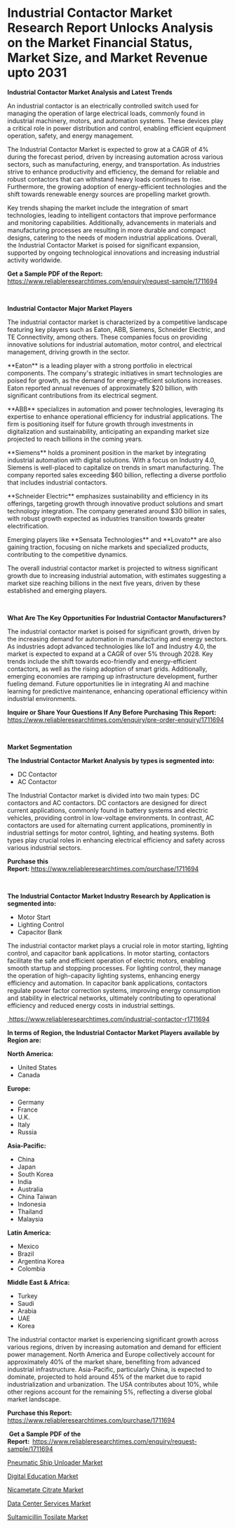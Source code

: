 <p><h1>Industrial Contactor Market Research Report Unlocks Analysis on the Market Financial Status, Market Size, and Market Revenue upto 2031</h1></p><p><strong>Industrial Contactor Market Analysis and Latest Trends</strong></p>
<p><p>An industrial contactor is an electrically controlled switch used for managing the operation of large electrical loads, commonly found in industrial machinery, motors, and automation systems. These devices play a critical role in power distribution and control, enabling efficient equipment operation, safety, and energy management.</p><p>The Industrial Contactor Market is expected to grow at a CAGR of 4% during the forecast period, driven by increasing automation across various sectors, such as manufacturing, energy, and transportation. As industries strive to enhance productivity and efficiency, the demand for reliable and robust contactors that can withstand heavy loads continues to rise. Furthermore, the growing adoption of energy-efficient technologies and the shift towards renewable energy sources are propelling market growth.</p><p>Key trends shaping the market include the integration of smart technologies, leading to intelligent contactors that improve performance and monitoring capabilities. Additionally, advancements in materials and manufacturing processes are resulting in more durable and compact designs, catering to the needs of modern industrial applications. Overall, the Industrial Contactor Market is poised for significant expansion, supported by ongoing technological innovations and increasing industrial activity worldwide.</p></p>
<p><strong>Get a Sample PDF of the Report:&nbsp;</strong> <a href="https://www.reliableresearchtimes.com/enquiry/request-sample/1711694?utm_campaign=1593&utm_medium=2&utm_source=Github&utm_content=ia&utm_term=22102024&utm_id=industrial-contactor">https://www.reliableresearchtimes.com/enquiry/request-sample/1711694</a></p>
<p>&nbsp;</p>
<p><strong>Industrial Contactor Major Market Players</strong></p>
<p><p>The industrial contactor market is characterized by a competitive landscape featuring key players such as Eaton, ABB, Siemens, Schneider Electric, and TE Connectivity, among others. These companies focus on providing innovative solutions for industrial automation, motor control, and electrical management, driving growth in the sector.</p><p>**Eaton** is a leading player with a strong portfolio in electrical components. The company's strategic initiatives in smart technologies are poised for growth, as the demand for energy-efficient solutions increases. Eaton reported annual revenues of approximately $20 billion, with significant contributions from its electrical segment.</p><p>**ABB** specializes in automation and power technologies, leveraging its expertise to enhance operational efficiency for industrial applications. The firm is positioning itself for future growth through investments in digitalization and sustainability, anticipating an expanding market size projected to reach billions in the coming years.</p><p>**Siemens** holds a prominent position in the market by integrating industrial automation with digital solutions. With a focus on Industry 4.0, Siemens is well-placed to capitalize on trends in smart manufacturing. The company reported sales exceeding $60 billion, reflecting a diverse portfolio that includes industrial contactors.</p><p>**Schneider Electric** emphasizes sustainability and efficiency in its offerings, targeting growth through innovative product solutions and smart technology integration. The company generated around $30 billion in sales, with robust growth expected as industries transition towards greater electrification.</p><p>Emerging players like **Sensata Technologies** and **Lovato** are also gaining traction, focusing on niche markets and specialized products, contributing to the competitive dynamics.</p><p>The overall industrial contactor market is projected to witness significant growth due to increasing industrial automation, with estimates suggesting a market size reaching billions in the next five years, driven by these established and emerging players.</p></p>
<p>&nbsp;</p>
<p><strong>What Are The Key Opportunities For Industrial Contactor Manufacturers?</strong></p>
<p><p>The industrial contactor market is poised for significant growth, driven by the increasing demand for automation in manufacturing and energy sectors. As industries adopt advanced technologies like IoT and Industry 4.0, the market is expected to expand at a CAGR of over 5% through 2028. Key trends include the shift towards eco-friendly and energy-efficient contactors, as well as the rising adoption of smart grids. Additionally, emerging economies are ramping up infrastructure development, further fueling demand. Future opportunities lie in integrating AI and machine learning for predictive maintenance, enhancing operational efficiency within industrial environments.</p></p>
<p><strong>Inquire or Share Your Questions If Any Before Purchasing This Report:</strong> <a href="https://www.reliableresearchtimes.com/enquiry/pre-order-enquiry/1711694?utm_campaign=1593&utm_medium=2&utm_source=Github&utm_content=ia&utm_term=22102024&utm_id=industrial-contactor">https://www.reliableresearchtimes.com/enquiry/pre-order-enquiry/1711694</a></p>
<p>&nbsp;</p>
<p><strong>Market Segmentation</strong></p>
<p><strong>The Industrial Contactor Market Analysis by types is segmented into:</strong></p>
<p><ul><li>DC Contactor</li><li>AC Contactor</li></ul></p>
<p><p>The Industrial Contactor market is divided into two main types: DC contactors and AC contactors. DC contactors are designed for direct current applications, commonly found in battery systems and electric vehicles, providing control in low-voltage environments. In contrast, AC contactors are used for alternating current applications, prominently in industrial settings for motor control, lighting, and heating systems. Both types play crucial roles in enhancing electrical efficiency and safety across various industrial sectors.</p></p>
<p><strong>Purchase this Report:&nbsp;</strong><a href="https://www.reliableresearchtimes.com/purchase/1711694?utm_campaign=1593&utm_medium=2&utm_source=Github&utm_content=ia&utm_term=22102024&utm_id=industrial-contactor">https://www.reliableresearchtimes.com/purchase/1711694</a></p>
<p>&nbsp;</p>
<p><strong>The Industrial Contactor Market Industry Research by Application is segmented into:</strong></p>
<p><ul><li>Motor Start</li><li>Lighting Control</li><li>Capacitor Bank</li></ul></p>
<p><p>The industrial contactor market plays a crucial role in motor starting, lighting control, and capacitor bank applications. In motor starting, contactors facilitate the safe and efficient operation of electric motors, enabling smooth startup and stopping processes. For lighting control, they manage the operation of high-capacity lighting systems, enhancing energy efficiency and automation. In capacitor bank applications, contactors regulate power factor correction systems, improving energy consumption and stability in electrical networks, ultimately contributing to operational efficiency and reduced energy costs in industrial settings.</p></p>
<p><a href="https://www.reliableresearchtimes.com/industrial-contactor-r1711694?utm_campaign=1593&utm_medium=2&utm_source=Github&utm_content=ia&utm_term=22102024&utm_id=industrial-contactor">&nbsp;https://www.reliableresearchtimes.com/industrial-contactor-r1711694</a></p>
<p><strong>In terms of Region, the Industrial Contactor Market Players available by Region are:</strong></p>
<p>
    <p> <strong> North America: </strong>
        <ul>
            <li>United States</li>
            <li>Canada</li>
        </ul>
        </p> 
    <p> <strong> Europe: </strong>
        <ul>
            <li>Germany</li>
            <li>France</li>
            <li>U.K.</li>
            <li>Italy</li>
            <li>Russia</li>
        </ul>
        </p> 
    <p> <strong> Asia-Pacific: </strong>
        <ul>
            <li>China</li>
            <li>Japan</li>
            <li>South Korea</li>
            <li>India</li>
            <li>Australia</li>
            <li>China Taiwan</li>
            <li>Indonesia</li>
            <li>Thailand</li>
            <li>Malaysia</li>
        </ul>
        </p> 
    <p> <strong> Latin America: </strong>
        <ul>
            <li>Mexico</li>
            <li>Brazil</li>
            <li>Argentina Korea</li>
            <li>Colombia</li>
        </ul>
        </p> 
    <p> <strong> Middle East & Africa: </strong>
        <ul>
            <li>Turkey</li>
            <li>Saudi</li>
            <li>Arabia</li>
            <li>UAE</li>
            <li>Korea</li>
        </ul>
    </p>
    </p>
<p><p>The industrial contactor market is experiencing significant growth across various regions, driven by increasing automation and demand for efficient power management. North America and Europe collectively account for approximately 40% of the market share, benefiting from advanced industrial infrastructure. Asia-Pacific, particularly China, is expected to dominate, projected to hold around 45% of the market due to rapid industrialization and urbanization. The USA contributes about 10%, while other regions account for the remaining 5%, reflecting a diverse global market landscape.</p></p>
<p><strong>Purchase this Report: </strong><a href="https://www.reliableresearchtimes.com/purchase/1711694?utm_campaign=1593&utm_medium=2&utm_source=Github&utm_content=ia&utm_term=22102024&utm_id=industrial-contactor">https://www.reliableresearchtimes.com/purchase/1711694</a></p>
<p>&nbsp;<strong>Get a Sample PDF of the Report:&nbsp;&nbsp;</strong><a href="https://www.reliableresearchtimes.com/enquiry/request-sample/1711694?utm_campaign=1593&utm_medium=2&utm_source=Github&utm_content=ia&utm_term=22102024&utm_id=industrial-contactor">https://www.reliableresearchtimes.com/enquiry/request-sample/1711694</a></p>
<p><strong></strong></p>
<p><p><a href="https://www.linkedin.com/pulse/pneumatic-ship-unloader-market-research-report-exploring-gjqqf?utm_campaign=1593&utm_medium=2&utm_source=Github&utm_content=ia&utm_term=22102024&utm_id=industrial-contactor">Pneumatic Ship Unloader Market</a></p><p><a href="https://www.linkedin.com/pulse/charting-future-comprehensive-analysis-global-digital-education-ufzwe?utm_campaign=1593&utm_medium=2&utm_source=Github&utm_content=ia&utm_term=22102024&utm_id=industrial-contactor">Digital Education Market</a></p><p><a href="https://www.linkedin.com/pulse/pulse-nicametate-citrate-rhythms-change-market-resonance-2024-2031-wbjue?utm_campaign=1593&utm_medium=2&utm_source=Github&utm_content=ia&utm_term=22102024&utm_id=industrial-contactor">Nicametate Citrate Market</a></p><p><a href="https://www.linkedin.com/pulse/data-center-services-market-opportunities-emerging-global-wbvre?utm_campaign=1593&utm_medium=2&utm_source=Github&utm_content=ia&utm_term=22102024&utm_id=industrial-contactor">Data Center Services Market</a></p><p><a href="https://www.linkedin.com/pulse/sultamicillin-tosilate-market-size-growth-industry-analysis-segmentation-mdbae?utm_campaign=1593&utm_medium=2&utm_source=Github&utm_content=ia&utm_term=22102024&utm_id=industrial-contactor">Sultamicillin Tosilate Market</a></p></p>